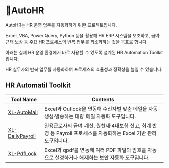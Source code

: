 # 🧩AutoHR

AutoHR는 HR 운영 업무를 자동화하기 위한 프로젝트입니다.

Excel, VBA, Power Query, Python 등을 활용해 HR ERP 시스템을 보조하고,
급여·근태·보상 등 주요 HR 프로세스의 반복 업무를 최소화하는 것을 목표로 합니다.

아래는 실제 HR 운영 환경에서 바로 사용할 수 있도록 설계된 HR Automation Toolkit입니다.

HR 실무자의 반복 업무를 자동화하여 프로세스의 효율성과 정확성을 높일 수 있습니다.

## HR Automatil Toolkit
|Tool Name|Contents|
|----------------|--------------------------------------------|
|[XL-AutoMail](./XL-AutoMail/README.md)|Excel과 Outlook을 연동해 수신자별 맞춤 메일을 자동 생성·발송하는 대량 메일 자동화 도구입니다.|
|[XL-DailyPayroll](./XL-DailyPayroll/README.md)|일용근로자의 급여 계산, 원천세·4대보험 신고, 회계 반영 등 Payroll 프로세스를 자동화하는 Excel 기반 관리 도구입니다.|
|[XL-PdfLock](./XL-PdfLock/README.md)|Excel과 qpdf를 연동해 여러 PDF 파일의 암호를 자동으로 설정하거나 해제하는 보안 자동화 도구입니다.|
